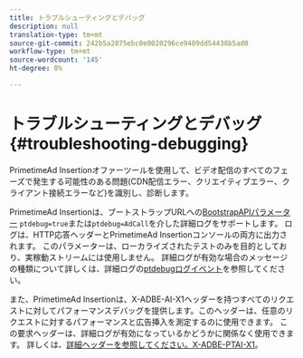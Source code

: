 ```yaml
---
title: トラブルシューティングとデバッグ
description: null
translation-type: tm+mt
source-git-commit: 242b5a2875ebc0e0020296ce9489dd54438b5ad0
workflow-type: tm+mt
source-wordcount: '145'
ht-degree: 0%

---
```



# トラブルシューティングとデバッグ{#troubleshooting-debugging}

PrimetimeAd Insertionオファーツールを使用して、ビデオ配信のすべてのフェーズで発生する可能性のある問題(CDN配信エラー、クリエイティブエラー、クライアント接続エラーなど)を識別し、診断します。

PrimetimeAd Insertionは、ブートストラップURLへの[BootstrapAPIパラメーター](/help/primetime-ad-insertion/technical-reference/bootstrap-api.md) `ptdebug=true`または`ptdebug=AdCall`を介した詳細ログをサポートします。 ログは、HTTP応答ヘッダーとPrimetimeAd Insertionコンソールの両方に出力されます。 このパラメーターは、ローカライズされたテストのみを目的としており、実稼動ストリームには使用しません。 詳細ログが有効な場合のメッセージの種類について詳しくは、詳細ログの[ptdebugログイベント](verbose-logging.md#ptdebug-logging-events)を参照してください。

また、PrimetimeAd Insertionは、X-ADBE-AI-X1ヘッダーを持つすべてのリクエストに対してパフォーマンスデバッグを提供します。このヘッダーは、任意のリクエストに対するパフォーマンスと広告挿入を測定するのに使用できます。 この要求ヘッダーは、詳細ログが有効になっているかどうかに関係なく使用できます。 詳しくは、[詳細ヘッダーを参照してください。X-ADBE-PTAI-X1](debugging-headers.md)。
